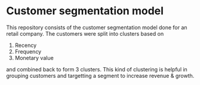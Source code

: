 # Customer segmentation model

This repository consists of the customer segmentation model done for an retail company. The customers were split into clusters based on 

1. Recency
2. Frequency
3. Monetary value

and combined back to form 3 clusters. This kind of clustering is helpful in grouping customers and targetting a segment to increase revenue & growth.
